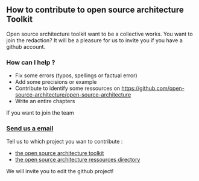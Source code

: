 ## How to contribute to open source architecture Toolkit

Open source architecture toolkit want to be a collective works. 
You want to join the redaction? 
It will be a pleasure for us to invite you if you have a github account.

### How can I help ?

* Fix some errors (typos, spellings or factual error)
* Add some precisions or example 
* Contribute to identify some ressources on https://github.com/open-source-architecture/open-source-architecture
* Write an entire chapters 

If you want to join the team 
### [Send us a email](mailto:hello@openbricks.io?subject=Contribute%20to%20open%20source%20architecture%20toolkit)

Tell us to which project you wan to contribute : 
* [the open source architecture toolkit](https://github.com/open-source-architecture/open-source-architecture-toolkit)
* [the open source architecture ressources directory](https://github.com/open-source-architecture/open-source-architecture)

We will invite you to edit the github project!
